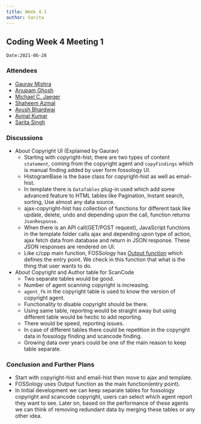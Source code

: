 ```yaml
---
title: Week 4.1
author: Sarita
---
```

<!--
SPDX-License-Identifier: CC-BY-SA-4.0

SPDX-FileCopyrightText: 2021 Sarita Singh <saritasingh.0425@gmail.com>
-->

## Coding Week 4 Meeting 1
`Date:2021-06-28`

### Attendees

- [Gaurav Mishra ](https://github.com/GMishx)
- [Anupam Ghosh ](https://github.com/ag4ums)
- [Michael C. Jaeger](https://github.com/mcjaeger)
- [Shaheem Azmal ](https://github.com/shaheemazmalmmd)
- [Ayush Bhardwaj ](https://github.com/hastagAB)
- [Avinal Kumar ](https://github.com/avinal)
- [Sarita Singh ](https://github.com/itssingh)

### Discussions

- About Copyright UI (Explained by Gaurav)
    - Starting with copyright-hist, there are two types of content `statement`, coming from the copyright agent and `copyFindings` which is manual finding added by user form fossology UI.
    - HistogramBase is the base class for copyright-hist as well as email-hist.
    - In template there is `DataTables` plug-in used which add some advanced feature to HTML tables like Pagination, Instant search, sorting, Use almost any data source.
    - ajax-copyright-hist has collection of functions for different task like update, delete, undo and depending upon the call, function returns `JsonResponse`.
    - When there is an API call(GET/POST request), JavaScript functions in the template folder calls ajax and depending upon type of action, ajax fetch data from database and return in JSON response. These JSON responses are rendered on UI.
    - Like c/cpp main function, FOSSology has <a href= "https://github.com/fossology/fossology/blob/master/src/copyright/ui/HistogramBase.php#L187-L287"> Output function</a> which defines the entry point. We check in this function that what is the thing that user wants to do.
- About Copyright and Author table for ScanCode
    - Two separate tables would be good.
    - Number of agent scanning copyright is increasing.
    - `agent_fk` in the copyright table is used to  know the version of copyright agent.
    - Functionality to disable copyright should be there.
    - Using same table, reporting would be straight away but using different table would be hectic to add reporting.
    - There would be speed, reporting issues.
    - In case of different tables there could be repetition in the copyright data in fossology finding and scancode finding.
    - Growing data over years could be one of the main reason to keep table separate.

### Conclusion and Further Plans

- Start with copyright-hist and email-hist then move to ajax and template.
- FOSSology uses Output function as the main function(entry point).
- In Initial development we can keep separate tables for fossology copyright and scancode copyright, users can select which agent report they want to see. Later on, based on the performance of these agents we can think of removing redundant data by merging these tables or any other idea.
